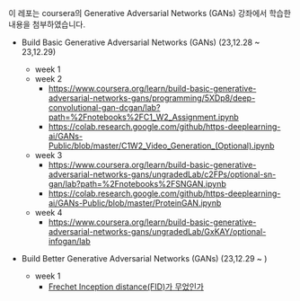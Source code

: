 이 레포는 coursera의 Generative Adversarial Networks (GANs) 강좌에서 학습한 내용을 첨부하였습니다.

- Build Basic Generative Adversarial Networks (GANs) (23,12.28 ~ 23,12.29)
    - week 1
    - week 2
      - https://www.coursera.org/learn/build-basic-generative-adversarial-networks-gans/programming/5XDp8/deep-convolutional-gan-dcgan/lab?path=%2Fnotebooks%2FC1_W2_Assignment.ipynb
      - https://colab.research.google.com/github/https-deeplearning-ai/GANs-Public/blob/master/C1W2_Video_Generation_(Optional).ipynb
    - week 3
      - https://www.coursera.org/learn/build-basic-generative-adversarial-networks-gans/ungradedLab/c2FPs/optional-sn-gan/lab?path=%2Fnotebooks%2FSNGAN.ipynb
      - https://colab.research.google.com/github/https-deeplearning-ai/GANs-Public/blob/master/ProteinGAN.ipynb
    - week 4
      - https://www.coursera.org/learn/build-basic-generative-adversarial-networks-gans/ungradedLab/GxKAY/optional-infogan/lab

- Build Better Generative Adversarial Networks (GANs) (23,12.29 ~ )
    - week 1
      - [Frechet Inception distance(FID)가 무었인가](https://wandb.ai/wandb_fc/korean/reports/-Frechet-Inception-distance-FID-GANs---Vmlldzo0MzQ3Mzc)


